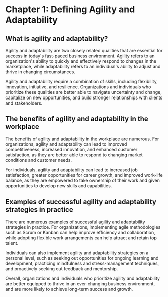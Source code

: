 Chapter 1: Defining Agility and Adaptability
============================================

What is agility and adaptability?
---------------------------------

Agility and adaptability are two closely related qualities that are essential for success in today's fast-paced business environment. Agility refers to an organization's ability to quickly and effectively respond to changes in the marketplace, while adaptability refers to an individual's ability to adjust and thrive in changing circumstances.

Agility and adaptability require a combination of skills, including flexibility, innovation, initiative, and resilience. Organizations and individuals who prioritize these qualities are better able to navigate uncertainty and change, capitalize on new opportunities, and build stronger relationships with clients and stakeholders.

The benefits of agility and adaptability in the workplace
---------------------------------------------------------

The benefits of agility and adaptability in the workplace are numerous. For organizations, agility and adaptability can lead to improved competitiveness, increased innovation, and enhanced customer satisfaction, as they are better able to respond to changing market conditions and customer needs.

For individuals, agility and adaptability can lead to increased job satisfaction, greater opportunities for career growth, and improved work-life balance, as they are empowered to take ownership of their work and given opportunities to develop new skills and capabilities.

Examples of successful agility and adaptability strategies in practice
----------------------------------------------------------------------

There are numerous examples of successful agility and adaptability strategies in practice. For organizations, implementing agile methodologies such as Scrum or Kanban can help improve efficiency and collaboration, while adopting flexible work arrangements can help attract and retain top talent.

Individuals can also implement agility and adaptability strategies on a personal level, such as seeking out opportunities for ongoing learning and development, practicing mindfulness and stress-management techniques, and proactively seeking out feedback and mentorship.

Overall, organizations and individuals who prioritize agility and adaptability are better equipped to thrive in an ever-changing business environment, and are more likely to achieve long-term success and growth.
